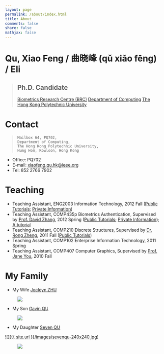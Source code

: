 ```yaml
---
layout: page
permalink: /about/index.html
title: About
comments: false
share: false
mathjax: false
---
```


# Qu, Xiao Feng / 曲晓峰 (qǔ xiǎo fēng) / Eli

> Ph.D. Candidate
> ---
> [Biometrics Research Centre (BRC)](http://www4.comp.polyu.edu.hk/~biometrics)
> [Department of Computing](http://www.comp.polyu.edu.hk)
> [The Hong Kong Polytechnic University](http://www.polyu.edu.hk)

# Contact

>     Mailbox 64, PQ702,
>     Department of Computing,
>     The Hong Kong Polytechnic University,
>     Hung Hom, Kowloon, Hong Kong

+ Office: PQ702
+ E-mail: xiaofeng.qu.hk@ieee.org
+ Tel: 852 2766 7902

# Teaching

+ Teaching Assistant, ENG2003 Information Technology, 2012 Fall (<a href="https://github.com/quxiaofeng/eng2003" target="_blank">Public Tutorials</a>; <a href="https://bitbucket.org/quxiaofeng/eng2003" target="_blank">Private Information</a>)
+ Teaching Assistant, COMP435p Biometrics Authentication, Supervised by [Prof. David Zhang](http://www4.comp.polyu.edu.hk/~csdzhang/), 2012 Spring (<a href="https://github.com/quxiaofeng/COMP435p" target="_blank">Public Tutorials</a>; <a href="https://bitbucket.org/quxiaofeng/comp435p" target="_blank">Private Information</a>); <a href="http://COMP435p.tk">A tutorial</a>
+ Teaching Assistant, COMP210 Discrete Structures, Supervised by <a href="http://www.cas.mcmaster.ca/~rzheng/">Dr. Rong Zheng</a>, 2011 Fall (<a href="https://github.com/quxiaofeng/comp210tut" target="_blank">Public Tutorials</a>)
+ Teaching Assistant, COMP102 Enterprise Information Technology, 2011 Spring
+ Teaching Assistant, COMP407 Computer Graphics, Supervised by [Prof. Jane You](http://www4.comp.polyu.edu.hk/~csyjia/profile_JaneYou.pdf), 2010 Fall


# My Family

+ My Wife [Jocleyn ZHU](http://www.jocelynzhu.tk)

<figure><a href="http://www.jocelynzhu.tk"><img src="{{ site.url }}/images/jocelynzhu-240x240.jpg"></a></figure>

+ My Son [Gavin QU](http://www.gavinqu.tk)

<figure><a href="http://www.gavinqu.tk"><img src="{{ site.url }}/images/gavinqu-436x240.jpg"></a></figure>

+ My Daughter [Seven QU](http://www.sevenqu.tk)

[![]({{ site.url }}/images/sevenqu-240x240.jpg)](http://www.sevenqu.tk)

<a href="http://www.sevenqu.tk">
  <figure>
    <img src="{{ site.url }}/images/sevenqu-240x240.jpg" />
  </figure>
</a>

